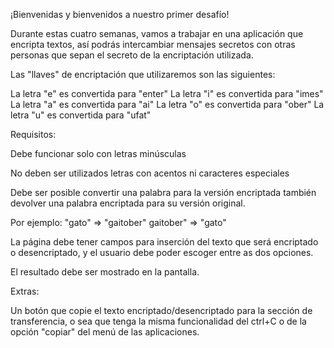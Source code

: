 ¡Bienvenidas y bienvenidos a nuestro primer desafío!

Durante estas cuatro semanas, vamos a trabajar en una aplicación que encripta textos, así podrás intercambiar mensajes secretos con otras personas que sepan el secreto de la encriptación utilizada.

Las "llaves" de encriptación que utilizaremos son las siguientes:

La letra "e" es convertida para "enter"
La letra "i" es convertida para "imes"
La letra "a" es convertida para "ai"
La letra "o" es convertida para "ober"
La letra "u" es convertida para "ufat"

Requisitos:

Debe funcionar solo con letras minúsculas

No deben ser utilizados letras con acentos ni caracteres especiales

Debe ser posible convertir una palabra para la versión encriptada también devolver una palabra encriptada para su versión original.

Por ejemplo:
"gato" => "gaitober"
gaitober" => "gato"

La página debe tener campos para inserción del texto que será encriptado o desencriptado, y el usuario debe poder escoger entre as dos opciones.

El resultado debe ser mostrado en la pantalla.

Extras:

Un botón que copie el texto encriptado/desencriptado para la sección de transferencia, o sea que tenga la misma funcionalidad del ctrl+C o de la opción "copiar" del menú de las aplicaciones.